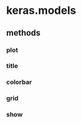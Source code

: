 # **keras.models**
## **methods**
### **plot**
### **title**
### **colorbar**
### **grid**
### **show**